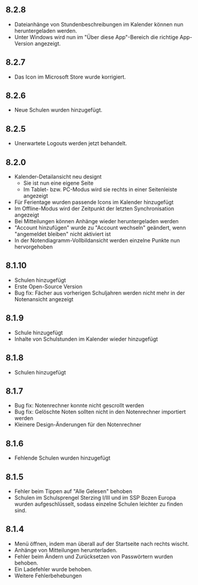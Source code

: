## 8.2.8
- Dateianhänge von Stundenbeschreibungen im Kalender können nun heruntergeladen werden.
- Unter Windows wird nun im "Über diese App"-Bereich die richtige App-Version angezeigt.

## 8.2.7
- Das Icon im Microsoft Store wurde korrigiert.

## 8.2.6
- Neue Schulen wurden hinzugefügt.

## 8.2.5
- Unerwartete Logouts werden jetzt behandelt.

## 8.2.0
- Kalender-Detailansicht neu designt
  - Sie ist nun eine eigene Seite
  - Im Tablet- bzw. PC-Modus wird sie rechts in einer Seitenleiste angezeigt
- Für Ferientage wurden passende Icons im Kalender hinzugefügt
- Im Offline-Modus wird der Zeitpunkt der letzten Synchronisation angezeigt
- Bei Mitteilungen können Anhänge wieder heruntergeladen werden
- "Account hinzufügen" wurde zu "Account wechseln" geändert, wenn "angemeldet bleiben" nicht aktiviert ist
- In der Notendiagramm-Vollbildansicht werden einzelne Punkte nun hervorgehoben

## 8.1.10
- Schulen hinzugefügt
- Erste Open-Source Version
- Bug fix: Fächer aus vorherigen Schuljahren werden nicht mehr in der Notenansicht angezeigt

## 8.1.9
- Schule hinzugefügt
- Inhalte von Schulstunden im Kalender wieder hinzugefügt

## 8.1.8
- Schulen hinzugefügt

## 8.1.7
- Bug fix: Notenrechner konnte nicht gescrollt werden
- Bug fix: Gelöschte Noten sollten nicht in den Notenrechner importiert werden
- Kleinere Design-Änderungen für den Notenrechner

## 8.1.6
- Fehlende Schulen wurden hinzugefügt

## 8.1.5
- Fehler beim Tippen auf "Alle Gelesen" behoben
- Schulen im Schulsprengel Sterzing I/III und im SSP Bozen Europa wurden aufgeschlüsselt,
  sodass einzelne Schulen leichter zu finden sind.

## 8.1.4
- Menü öffnen, indem man überall auf der Startseite nach rechts wischt.
- Anhänge von Mitteilungen herunterladen.
- Fehler beim Ändern und Zurücksetzen von Passwörtern wurden behoben.
- Ein Ladefehler wurde behoben.
- Weitere Fehlerbehebungen
